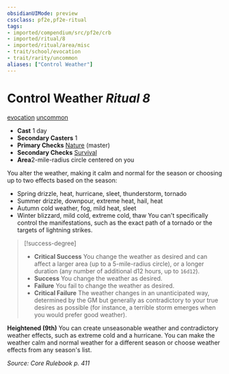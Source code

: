 ```yaml
---
obsidianUIMode: preview
cssclass: pf2e,pf2e-ritual
tags:
- imported/compendium/src/pf2e/crb
- imported/ritual/8
- imported/ritual/area/misc
- trait/school/evocation
- trait/rarity/uncommon
aliases: ["Control Weather"]
---
```

# Control Weather *Ritual 8*  
[evocation](evocation.md)  [uncommon](uncommon.md)  

- **Cast** 1 day
- **Secondary Casters** 1
- **Primary Checks** [Nature](../../skills.md#Nature) (master)
- **Secondary Checks** [Survival](../../skills.md#Survival)
- **Area**2-mile-radius circle centered on you

You alter the weather, making it calm and normal for the season or choosing up to two effects based on the season:

- Spring drizzle, heat, hurricane, sleet, thunderstorm, tornado
- Summer drizzle, downpour, extreme heat, hail, heat
- Autumn cold weather, fog, mild heat, sleet
- Winter blizzard, mild cold, extreme cold, thaw You can't specifically control the manifestations, such as the exact path of a tornado or the targets of lightning strikes.

> [!success-degree] 
> - **Critical Success** You change the weather as desired and can affect a larger area (up to a 5-mile-radius circle), or a longer duration (any number of additional d12 hours, up to `16d12`).
> - **Success** You change the weather as desired.
> - **Failure** You fail to change the weather as desired.
> - **Critical Failure** The weather changes in an unanticipated way, determined by the GM but generally as contradictory to your true desires as possible (for instance, a terrible storm emerges when you would prefer good weather).

**Heightened (9th)** You can create unseasonable weather and contradictory weather effects, such as extreme cold and a hurricane. You can make the weather calm and normal weather for a different season or choose weather effects from any season's list.

*Source: Core Rulebook p. 411*